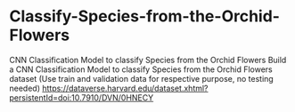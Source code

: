 # Classify-Species-from-the-Orchid-Flowers
CNN Classification Model to classify Species from the Orchid Flowers
Build a CNN Classification Model to classify Species from the Orchid Flowers dataset (Use train and validation data for respective purpose, no testing needed)
https://dataverse.harvard.edu/dataset.xhtml?persistentId=doi:10.7910/DVN/0HNECY

